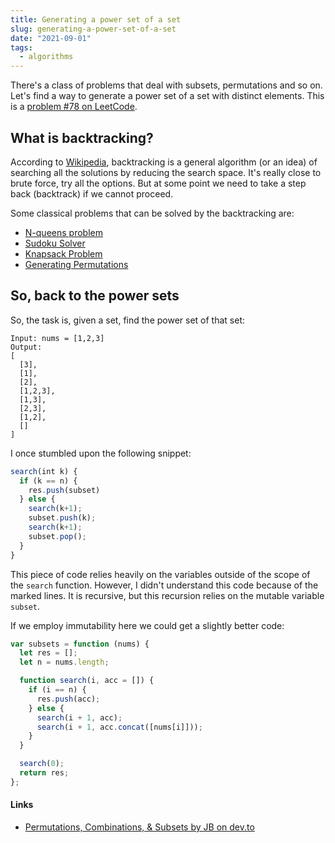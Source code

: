 ```yaml
---
title: Generating a power set of a set
slug: generating-a-power-set-of-a-set
date: "2021-09-01"
tags:
  - algorithms
---
```


There's a class of problems that deal with subsets, permutations and so on. Let's find a way to generate a power set of a set with distinct elements. This is a [problem #78 on LeetCode](https://leetcode.com/problems/subsets/).

## What is backtracking?

According to [Wikipedia](https://en.wikipedia.org/wiki/Backtracking), backtracking is a general algorithm (or an idea) of searching all the solutions by reducing the search space. It's really close to brute force, try all the options. But at some point we need to take a step back (backtrack) if we cannot proceed.

Some classical problems that can be solved by the backtracking are:

- [N-queens problem](https://www.youtube.com/watch?v=wGbuCyNpxIg "YouTube video by Back To Back SWE on the N-queens problem")
- [Sudoku Solver](https://www.youtube.com/watch?v=G_UYXzGuqvM "Video by Computerphile on the Sudoku Solver")
- [Knapsack Problem](https://www.youtube.com/watch?v=oTTzNMHM05I "Video by Abdul Bari on the Knapsack Problem")
- [Generating Permutations](https://www.youtube.com/watch?v=GCm7m5671Ps "Video by Back To Back SWE on the Permutations")

## So, back to the power sets

So, the task is, given a set, find the power set of that set:

```
Input: nums = [1,2,3]
Output:
[
  [3],
  [1],
  [2],
  [1,2,3],
  [1,3],
  [2,3],
  [1,2],
  []
]
```

I once stumbled upon the following snippet:

```js
search(int k) {
  if (k == n) {
    res.push(subset)
  } else {
    search(k+1);
    subset.push(k);
    search(k+1);
    subset.pop();
  }
}
```

This piece of code relies heavily on the variables outside of the scope of the `search` function. However, I didn't understand this code because of the marked lines. It is recursive, but this recursion relies on the mutable variable `subset`.

If we employ immutability here we could get a slightly better code:

```js
var subsets = function (nums) {
  let res = [];
  let n = nums.length;

  function search(i, acc = []) {
    if (i == n) {
      res.push(acc);
    } else {
      search(i + 1, acc);
      search(i + 1, acc.concat([nums[i]]));
    }
  }

  search(0);
  return res;
};
```

#### Links

- [Permutations, Combinations, & Subsets by JB on dev.to](https://dev.to/jjb/part-14-permutations-combinations-subsets-3i7p)
